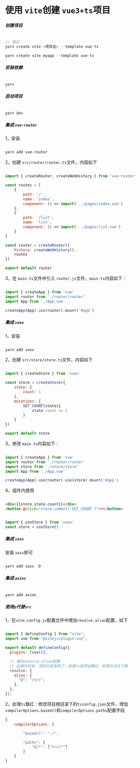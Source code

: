 # 使用 `vite`创建 `vue3+ts`项目

##### 创建项目

```javascript

// 格式：
yarn create vite <项目名> --template vue-ts

yarn create vite myapp --template vue-ts
```

##### 安装依赖

```javascript

yarn
```

##### 启动项目

```javascript

yarn dev
```

##### 集成 `vue-router`

1，安装

```javascript

yarn add vue-router
```

2，创建 `src/router/router.ts`文件，内容如下

```javascript

import { createRouter, createWebHistory } from 'vue-router'

const routes = [
    {
        path: '/',
        name: 'index',
        component: () => import('../pages/index.vue')
    },
    {
        path: '/list',
        name: 'list',
        component: () => import('../pages/list.vue')
    }
]

const router = createRouter({
    history: createWebHistory(),
    routes
})

export default router
```

3，在 `main.ts`文件中引入 `router.js`文件，`main.ts`内容如下：

```javascript

import { createApp } from 'vue'
import router from './router/router'
import App from './App.vue'

createApp(App).use(router).mount('#app')
```

##### 集成 `vuex`

1，安装

```javascript

yarn add vuex
```

2，创建 `src/store/store.ts`文件，内容如下

```javascript

import { createStore } from 'vuex'

const store = createStore({
    state: {
        count: 1
    },
    mutations: {
        SET_COUNT(state){
            state.count += 1
        }
    }
})

export default store
```

3，修改 `main.ts`内容如下：

```javascript

import { createApp } from 'vue'
import router from './router/router'
import store from './store/store'
import App from './App.vue'

createApp(App).use(router).use(store).mount('#app')
```

4，组件内使用

```html

<div>{{store.state.count}}</div>
<button @click="store.commit('SET_COUNT')">+</button>
```

```typescript

import { useStore } from 'vuex'
const store = useStore()
```

##### 集成 `sass`

安装 `sass`即可

```javascript

yarn add sass -D
```

##### 集成 `axios`

```javascript

yarn add axios
```

##### 使用`@`代替`src`

1，在`vite.config.js`配置文件中增加`resolve.alias`配置，如下

```javascript

import { defineConfig } from "vite";
import vue from "@vitejs/plugin-vue";

export default defineConfig({
  plugins: [vue()],

  // 增加resolve.alias配置
  // 此操作后有，项目已经支持了，但是ts依然会飘红，处理方法在下面
  resolve: {
    alias: {
      "@": "/src",
    },
  },
});

```

2，处理`ts`飘红：修改项目根目录下的`tsconfig.json`文件，增加`compilerOptions.baseUrl`和`compilerOptions.paths`配置字段

```javascript
{
    compilerOptions: {

        "baseUrl": "./",

        "paths": {
            "@/*": ["src/*"]
        }
    }
}
```